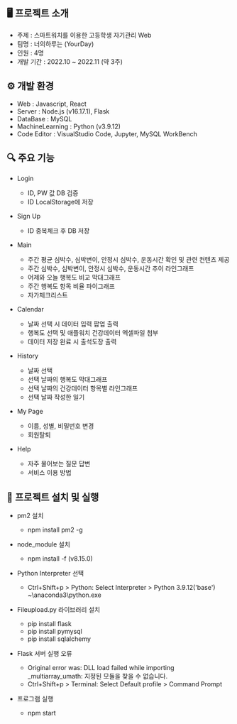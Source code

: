 ## 🖥 프로젝트 소개
- 주제 : 스마트워치를 이용한 고등학생 자기관리 Web
- 팀명 : 너의하루는 (YourDay)
- 인원 : 4명
- 개발 기간 : 2022.10 ~ 2022.11 (약 3주)


## ⚙ 개발 환경
- Web : Javascript, React
- Server : Node.js (v16.17.1), Flask
- DataBase : MySQL
- MachineLearning : Python (v3.9.12)
- Code Editor : VisualStudio Code, Jupyter, MySQL WorkBench


## 🔍 주요 기능
- Login
  - ID, PW 값 DB 검증
  - ID LocalStorage에 저장

- Sign Up
  - ID 중복체크 후 DB 저장

- Main
  - 주간 평균 심박수, 심박변이, 안정시 심박수, 운동시간 확인 및 관련 컨텐츠 제공
  - 주간 심박수, 심박변이, 안정시 심박수, 운동시간 추이 라인그래프
  - 어제와 오늘 행복도 비교 막대그래프
  - 주간 행복도 항목 비율 파이그래프
  - 자가체크리스트

- Calendar
  - 날짜 선택 시 데이터 입력 팝업 출력
  - 행복도 선택 및 애플워치 건강데이터 엑셀파일 첨부
  - 데이터 저장 완료 시 출석도장 출력

- History
  - 날짜 선택
  - 선택 날짜의 행복도 막대그래프
  - 선택 날짜의 건강데이터 항목별 라인그래프
  - 선택 날짜 작성한 일기
  
- My Page
  - 이름, 성별, 비밀번호 변경
  - 회원탈퇴
  
- Help
  - 자주 물어보는 질문 답변
  - 서비스 이용 방법 


## 🔁 프로젝트 설치 및 실행
- pm2 설치
  - npm install pm2 -g

- node_module 설치
  - npm install -f (v8.15.0)

- Python Interpreter 선택
  - Ctrl+Shift+p > Python: Select Interpreter > Python 3.9.12('base') ~\anaconda3\python.exe

- Fileupload.py 라이브러리 설치
  - pip install flask
  - pip install pymysql
  - pip install sqlalchemy

- Flask 서버 실행 오류
  - Original error was: DLL load failed while importing _multiarray_umath: 지정된 모듈을 찾을 수 없습니다.
  - Ctrl+Shift+p > Terminal: Select Default profile > Command Prompt

- 프로그램 실행
  - npm start


